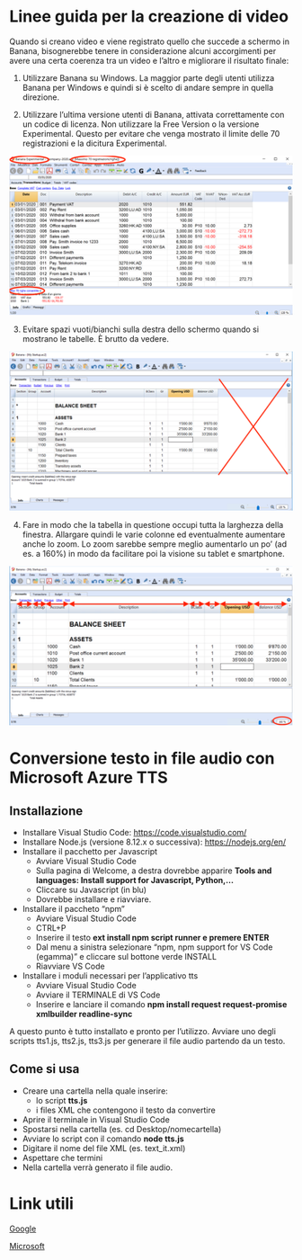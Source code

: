 # Linee guida per la creazione di video

Quando si creano video e viene registrato quello che succede a schermo in Banana, bisognerebbe tenere in considerazione alcuni accorgimenti per avere una certa coerenza tra un video e l’altro e migliorare il risultato finale:

1. Utilizzare Banana su Windows. La maggior parte degli utenti utilizza Banana per Windows e quindi si è scelto di andare sempre in quella direzione.

2. Utilizzare l’ultima versione utenti di Banana, attivata correttamente con un codice di licenza. Non utilizzare la Free Version o la versione Experimental. Questo per evitare che venga mostrato il limite delle 70 registrazioni e la dicitura Experimental.

![A test image](/images/img002.png)

3. Evitare spazi vuoti/bianchi sulla destra dello schermo quando si mostrano le tabelle. È brutto da vedere. 

![A test image](/images/img003.png)

4. Fare in modo che la tabella in questione occupi tutta la larghezza della finestra. Allargare quindi le varie colonne ed eventualmente aumentare anche lo zoom. Lo zoom sarebbe sempre meglio aumentarlo un po’ (ad es. a 160%) in modo da facilitare poi la visione su tablet e smartphone.

![A test image](/images/img004.png)









# Conversione testo in file audio con Microsoft Azure TTS
## Installazione
* Installare Visual Studio Code: https://code.visualstudio.com/
* Installare Node.js (versione 8.12.x o successiva): https://nodejs.org/en/
* Installare il pacchetto per Javascript
  * Avviare Visual Studio Code
  * Sulla pagina di Welcome, a destra dovrebbe apparire **Tools and languages: Install support for Javascript, Python,…**
  * Cliccare su Javascript (in blu)
  * Dovrebbe installare e riavviare.
* Installare il paccheto “npm”
  * Avviare Visual Studio Code
  * CTRL+P
  * Inserire il testo **ext install npm script runner e premere ENTER**
  * Dal menu a sinistra selezionare “npm, npm support for VS Code (egamma)” e cliccare sul bottone verde INSTALL
  * Riavviare VS Code
* Installare i moduli necessari per l’applicativo tts
  * Avviare Visual Studio Code
  * Avviare il TERMINALE di VS Code
  * Inserire e lanciare il comando **npm install request request-promise xmlbuilder readline-sync**

A questo punto è tutto installato e pronto per l’utilizzo. Avviare uno degli scripts tts1.js, tts2.js, tts3.js per generare il file audio partendo da un testo.

## Come si usa
* Creare una cartella nella quale inserire:
  * lo script **tts.js**
  * i files XML che contengono il testo da convertire
* Aprire il terminale in Visual Studio Code
* Spostarsi nella cartella (es. cd Desktop/nomecartella)
* Avviare lo script con il comando **node tts.js**
* Digitare il nome del file XML (es. text_it.xml)
* Aspettare che termini
* Nella cartella verrà generato il file audio.


# Link utili
[Google](https://cloud.google.com/text-to-speech/docs/ssml)

[Microsoft](https://docs.microsoft.com/en-us/cortana/skills/speech-synthesis-markup-language#prosody-element)
